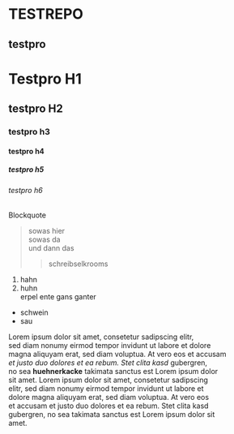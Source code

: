 TESTREPO
========

testpro
-------

# Testpro  H1
## testpro H2
### testpro h3
#### testpro h4
##### testpro h5
###### testpro h6

Blockquote
> sowas hier  
> sowas da  
und dann das  
> > schreibselkrooms

1. hahn
1. huhn  
erpel ente gans ganter  

* schwein
* sau



Lorem ipsum dolor sit amet, consetetur sadipscing elitr,  
sed diam nonumy eirmod tempor invidunt ut labore et dolore  
magna aliquyam erat, sed diam voluptua. At vero eos et accusam  
*et justo duo dolores et ea rebum. Stet clita kasd* gubergren,  
no sea **huehnerkacke** takimata sanctus est Lorem ipsum dolor  
sit amet. Lorem ipsum dolor sit amet, consetetur sadipscing  
elitr, sed diam nonumy eirmod tempor invidunt ut labore et  
dolore magna aliquyam erat, sed diam voluptua. At vero eos  
et accusam et justo duo dolores et ea rebum. Stet clita kasd  
gubergren, no sea takimata sanctus est Lorem ipsum dolor sit  
amet.
